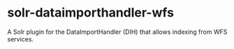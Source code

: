 solr-dataimporthandler-wfs
==========================

A Solr plugin for the DataImportHandler (DIH) that allows indexing from WFS services.
